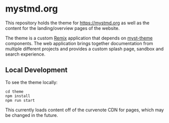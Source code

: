 # mystmd.org

This repository holds the theme for https://mystmd.org as well as the content for the landing/overview pages of the website.

The theme is a custom [Remix](https://remix.run) application that depends on [myst-theme](https://github.com/executablebooks/myst-theme) components. The web application brings together documentation from multiple different projects and provides a custom splash page, sandbox and search experience.

## Local Development

To see the theme locally:

```
cd theme
npm install
npm run start
```

This currently loads content off of the curvenote CDN for pages, which may be changed in the future.
